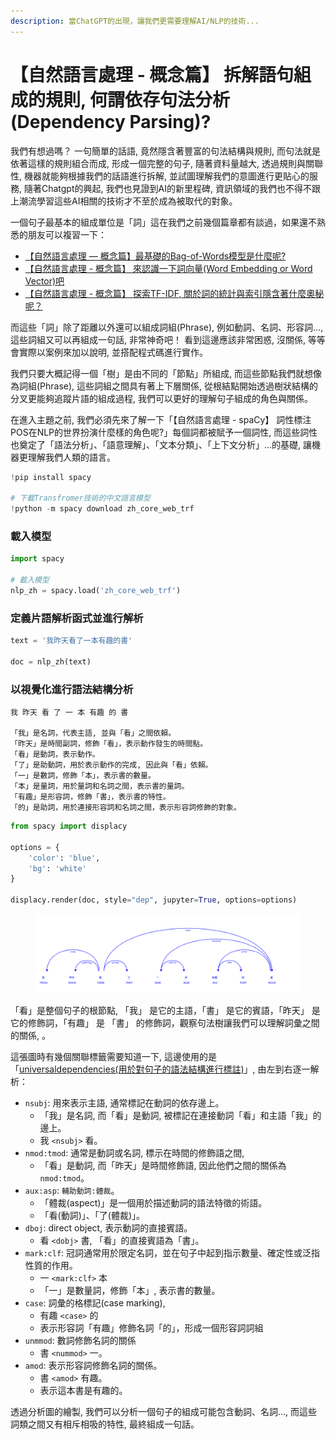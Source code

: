 ```yaml
---
description: 當ChatGPT的出現，讓我們更需要理解AI/NLP的技術...
---
```


# 【自然語言處理 - 概念篇】 拆解語句組成的規則, 何謂依存句法分析(Dependency Parsing)?

我們有想過嗎？ 一句簡單的話語, 竟然隱含著豐富的句法結構與規則, 而句法就是依著這樣的規則組合而成, 形成一個完整的句子, 隨著資料量越大, 透過規則與關聯性, 機器就能夠根據我們的話語進行拆解, 並試圖理解我們的意圖進行更貼心的服務, 隨著Chatgpt的興起, 我們也見證到AI的新里程碑, 資訊領域的我們也不得不跟上潮流學習這些AI相關的技術才不至於成為被取代的對象。

一個句子最基本的組成單位是「詞」這在我們之前幾個篇章都有談過，如果還不熟悉的朋友可以複習一下：

* [【自然語言處理 — 概念篇】最基礎的Bag-of-Words模型是什麼呢?](https://vocus.cc/article/646b60adfd89780001aae7f4)
* [【自然語言處理 - 概念篇】 來認識一下詞向量(Word Embedding or Word Vector)吧](https://vocus.cc/article/6471799dfd89780001604a5b)
* [【自然語言處理 - 概念篇】 探索TF-IDF, 關於詞的統計與索引隱含著什麼奧秘呢？](https://www.potatomedia.co/s/bVIUUxZD)

而這些「詞」除了距離以外還可以組成詞組(Phrase), 例如動詞、名詞、形容詞..., 這些詞組又可以再組成一句話, 非常神奇吧！ 看到這邊應該非常困惑, 沒關係, 等等會實際以案例來加以說明, 並搭配程式碼進行實作。

我們只要大概記得一個「樹」是由不同的「節點」所組成, 而這些節點我們就想像為詞組(Phrase), 這些詞組之間具有著上下層關係, 從根結點開始透過樹狀結構的分叉更能夠追蹤片語的組成過程, 我們可以更好的理解句子組成的角色與關係。

在進入主題之前, 我們必須先來了解一下「【自然語言處理 - spaCy】 詞性標注POS在NLP的世界扮演什麼樣的角色呢?」每個詞都被賦予一個詞性, 而這些詞性也奠定了「語法分析」、「語意理解」、「文本分類」、「上下文分析」...的基礎, 讓機器更理解我們人類的語言。

```python
!pip install spacy

# 下載Transfromer技術的中文語言模型
!python -m spacy download zh_core_web_trf
```

### 載入模型

```python
import spacy

# 載入模型
nlp_zh = spacy.load('zh_core_web_trf')
```

### 定義片語解析函式並進行解析

```python
text = '我昨天看了一本有趣的書'

doc = nlp_zh(text)
```

### 以視覺化進行語法結構分析

```
我 昨天 看 了 一 本 有趣 的 書

「我」是名詞，代表主語, 並與「看」之間依賴。
「昨天」是時間副詞，修飾「看」，表示動作發生的時間點。
「看」是動詞，表示動作。
「了」是助動詞，用於表示動作的完成, 因此與「看」依賴。
「一」是數詞，修飾「本」，表示書的數量。
「本」是量詞，用於量詞和名詞之間，表示書的量詞。
「有趣」是形容詞，修飾「書」，表示書的特性。
「的」是助詞，用於連接形容詞和名詞之間，表示形容詞修飾的對象。
```

```python
from spacy import displacy

options = {
    'color': 'blue',
    'bg': 'white'
}

displacy.render(doc, style="dep", jupyter=True, options=options)
```

<figure><img src="../.gitbook/assets/svgviewer-png-output.png" alt=""><figcaption></figcaption></figure>

「看」是整個句子的根節點, 「我」 是它的主語，「書」 是它的賓語，「昨天」 是它的修飾詞，「有趣」 是 「書」 的修飾詞，觀察句法樹讓我們可以理解詞彙之間的關係, 。

這張圖時有幾個關聯標籤需要知道一下, 這邊使用的是「[universaldependencies(用於對句子的語法結構進行標註)](https://universaldependencies.org/zh/index.html)」, 由左到右逐一解析：

* `nsubj`: 用來表示主語, 通常標記在動詞的依存邊上。
  * 「我」是名詞, 而「看」是動詞, 被標記在連接動詞「看」和主語「我」的邊上。
  * 我 `<nsubj>` 看。
* `nmod:tmod`: 通常是動詞或名詞, 標示在時間的修飾語之間,
  * 「看」是動詞, 而「昨天」是時間修飾語, 因此他們之間的關係為`nmod:tmod`。
* `aux:asp`: `輔助動詞:體裁`。
  * 「體裁(aspect)」是一個用於描述動詞的語法特徵的術語。
  * 「看(動詞)」、「了(體裁)」。
* `dboj`: direct object, 表示動詞的直接賓語。
  * 看 `<dobj>` 書, 「看」的直接賓語為「書」。
* `mark:clf`: 冠詞通常用於限定名詞，並在句子中起到指示數量、確定性或泛指性質的作用。
  * 一 `<mark:clf>` 本
  * 「一」是數量詞，修飾「本」, 表示書的數量。
* `case`: 詞彙的格標記(case marking),
  * 有趣 `<case>` 的
  * 表示形容詞「有趣」修飾名詞「的」，形成一個形容詞詞組
* `unmmod`: 數詞修飾名詞的關係
  * 書 `<nummod>` 一。
* `amod`: 表示形容詞修飾名詞的關係。
  * 書 `<amod>` 有趣。
  * 表示這本書是有趣的。

透過分析圖的繪製, 我們可以分析一個句子的組成可能包含動詞、名詞..., 而這些詞類之間又有相斥相吸的特性, 最終組成一句話。
